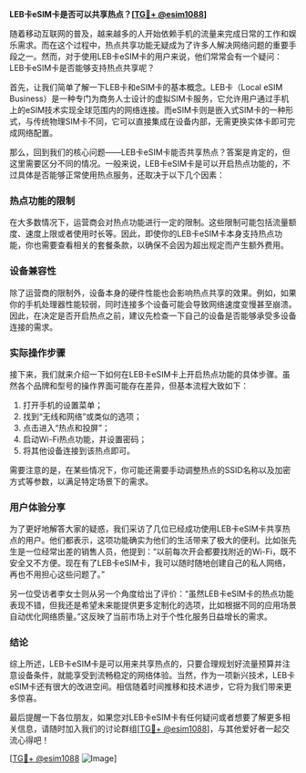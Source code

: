 **LEB卡eSIM卡是否可以共享热点？[[TG💪+ @esim1088](https://t.me/s/esim1088)]**

随着移动互联网的普及，越来越多的人开始依赖手机的流量来完成日常的工作和娱乐需求。而在这个过程中，热点共享功能无疑成为了许多人解决网络问题的重要手段之一。然而，对于使用LEB卡eSIM卡的用户来说，他们常常会有一个疑问：LEB卡eSIM卡是否能够支持热点共享呢？

首先，让我们简单了解一下LEB卡和eSIM卡的基本概念。LEB卡（Local eSIM Business）是一种专门为商务人士设计的虚拟SIM卡服务，它允许用户通过手机上的eSIM技术实现全球范围内的网络连接。而eSIM卡则是嵌入式SIM卡的一种形式，与传统物理SIM卡不同，它可以直接集成在设备内部，无需更换实体卡即可完成网络配置。

那么，回到我们的核心问题——LEB卡eSIM卡能否共享热点？答案是肯定的，但这里需要区分不同的情况。一般来说，LEB卡eSIM卡是可以开启热点功能的，不过具体是否能够正常使用热点服务，还取决于以下几个因素：

### 热点功能的限制

在大多数情况下，运营商会对热点功能进行一定的限制。这些限制可能包括流量额度、速度上限或者使用时长等。因此，即使你的LEB卡eSIM卡本身支持热点功能，你也需要查看相关的套餐条款，以确保不会因为超出规定而产生额外费用。

### 设备兼容性

除了运营商的限制外，设备本身的硬件性能也会影响热点共享的效果。例如，如果你的手机处理器性能较弱，同时连接多个设备可能会导致网络速度变慢甚至崩溃。因此，在决定是否开启热点之前，建议先检查一下自己的设备是否能够承受多设备连接的需求。

### 实际操作步骤

接下来，我们就来介绍一下如何在LEB卡eSIM卡上开启热点功能的具体步骤。虽然各个品牌和型号的操作界面可能存在差异，但基本流程大致如下：

1. 打开手机的设置菜单；
2. 找到“无线和网络”或类似的选项；
3. 点击进入“热点和投屏”；
4. 启动Wi-Fi热点功能，并设置密码；
5. 将其他设备连接到该热点即可。

需要注意的是，在某些情况下，你可能还需要手动调整热点的SSID名称以及加密方式等参数，以满足特定场景下的需求。

### 用户体验分享

为了更好地解答大家的疑惑，我们采访了几位已经成功使用LEB卡eSIM卡共享热点的用户。他们都表示，这项功能确实为他们的生活带来了极大的便利。比如张先生是一位经常出差的销售人员，他提到：“以前每次开会都要找附近的Wi-Fi，既不安全又不方便。现在有了LEB卡eSIM卡，我可以随时随地创建自己的私人网络，再也不用担心这些问题了。”

另一位受访者李女士则从另一个角度给出了评价：“虽然LEB卡eSIM卡的热点功能表现不错，但我还是希望未来能提供更多定制化的选项，比如根据不同的应用场景自动优化网络质量。”这反映了当前市场上对于个性化服务日益增长的需求。

### 结论

综上所述，LEB卡eSIM卡是可以用来共享热点的，只要合理规划好流量预算并注意设备条件，就能享受到流畅稳定的网络体验。当然，作为一项新兴技术，LEB卡eSIM卡还有很大的改进空间。相信随着时间推移和技术进步，它将为我们带来更多惊喜。

最后提醒一下各位朋友，如果您对LEB卡eSIM卡有任何疑问或者想要了解更多相关信息，请随时加入我们的讨论群组[[TG💪+ @esim1088](https://t.me/s/esim1088)]，与其他爱好者一起交流心得吧！

[[TG💪+ @esim1088](https://t.me/s/esim1088) ![Image](https://i.postimg.cc/4NQfJmqS/Snipaste-2025-05-13-00-14-12.png)]
